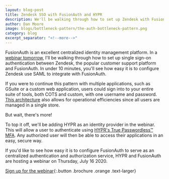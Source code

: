 ```yaml
---
layout: blog-post
title: Zendesk SSO with FusionAuth and HYPR 
description: We'll be walking through how to set up Zendesk with FusionAuth and HYPR
author: Dan Moore
image: blogs/bottleneck-pattern/the-auth-bottleneck-pattern.png
category: blog
excerpt_separator: "<!--more-->"
---
```


FusionAuth is an excellent centralized identity management platform. In a [webinar tomorrow](https://get.hypr.com/fusionauth-webcast), I'll be walking through how to set up single sign-on authentication between Zendesk, the popular customer support platform and FusionAuth. In under 10 minutes, you'll see how easy it is to configure Zendesk use SAML to integrate with FusionAuth. 

<!--more-->

If you were to continue this pattern with multiple applications, such as GSuite or a custom web application, users could sign into to your entire suite of tools, both COTS and custom, with one username and password. [This architecture](/blog/2020/07/08/auth-and-the-bottleneck-architecture) also allows for operational efficiencies since all users are managed in a single store.

But wait, there's more!

To top it off, we'll be adding HYPR as an identity provider in the webinar. This will allow a user to authenticate using [HYPR's True Passwordless&trade; MFA](https://www.hypr.com/true-passwordless-mfa/). Any authorized user will then be able to access their applications in an easy, secure way.

If you'd like to see how easy it is to configure FusionAuth to serve as an centralized authentication and authorization service, HYPR and FusionAuth are hosting a webinar on Thursday, July 16 2020. 

[Sign up for the webinar](https://get.hypr.com/fusionauth-webcast){:.button .brochure .orange .text-larger}

